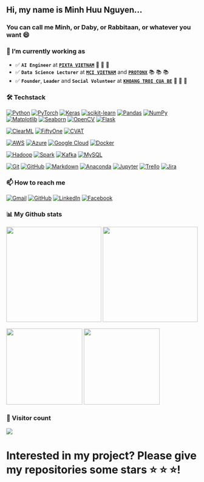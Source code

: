 ## Hi, my name is Minh Huu Nguyen...
### You can call me Minh, or Daby, or Rabbitaan, or whatever you want 😄

### 🌱 I’m currently working as
- ✅ **`AI Engineer`** at [**`PIXTA VIETNAM`**](https://pixta.vn/) 🤖 🤖 🤖
- ✅ **`Data Science Lecturer`** at [**`MCI VIETNAM`**](https://mcivietnam.com/) and [**`PROTONX`**](https://protonx.io/) 📚 📚 📚
- ✅ **`Founder`**, **`Leader`** and **`Social Volunteer`** at [**`KHOANG TROI CUA BE`**](http://khoangtroicuabe.org/) 🚀 🚀 🚀


### 🛠️ Techstack
[![Python](https://img.shields.io/badge/Python-3776AB?logo=python&style=flat-square&logoColor=white)](https://www.python.org/)
[![PyTorch](https://img.shields.io/badge/PyTorch-EE4C2C?logo=pytorch&style=flat-square&logoColor=white)](https://pytorch.org/)
[![Keras](https://img.shields.io/badge/Keras-D00000?logo=keras&style=flat-square&logoColor=white)](https://github.com/keras-team/keras)
[![scikit-learn](https://img.shields.io/badge/scikit--learn-F7931E?logo=scikit-learn&style=flat-square&logoColor=white)](https://scikit-learn.org/stable/)
[![Pandas](https://img.shields.io/badge/Pandas-150458?logo=pandas&style=flat-square&logoColor=white)](https://pandas.pydata.org/)
[![NumPy](https://img.shields.io/badge/NumPy-013243?logo=numpy&style=flat-square&logoColor=white)](https://numpy.org/)
[![Matplotlib](https://img.shields.io/badge/Matplotlib-3776AB?logo=python&style=flat-square&logoColor=white)](https://matplotlib.org/)
[![Seaborn](https://img.shields.io/badge/Seaborn-379F7A?logo=python&style=flat-square&logoColor=white)](https://seaborn.pydata.org/)
[![OpenCV](https://img.shields.io/badge/OpenCV-5C3EE8?logo=opencv&style=flat-square&logoColor=white)](https://opencv.org/)
[![Flask](https://img.shields.io/badge/Flask-000000?logo=flask&style=flat-square&logoColor=white)](https://flask.palletsprojects.com/)

[![ClearML](https://img.shields.io/badge/ClearML-00AEEF?logo=clearml&style=flat-square)](https://allegro.ai/clearml/)
[![FiftyOne](https://img.shields.io/badge/FiftyOne-000000?logo=fiftyone&style=flat-square)](https://voxel51.com/fiftyone/)
[![CVAT](https://img.shields.io/badge/CVAT-00AEEF?logo=cvat&style=flat-square)](https://github.com/openvinotoolkit/cvat)

[![AWS](https://img.shields.io/badge/AWS-232F3E?logo=amazon-aws&style=flat-square&logoColor=white)](https://aws.amazon.com/)
[![Azure](https://img.shields.io/badge/Azure-0089D6?logo=microsoft-azure&style=flat-square&logoColor=white)](https://azure.microsoft.com/)
[![Google Cloud](https://img.shields.io/badge/Google_Cloud-4285F4?logo=google-cloud&style=flat-square&logoColor=white)](https://cloud.google.com/)
[![Docker](https://img.shields.io/badge/Docker-2496ED?logo=docker&style=flat-square&logoColor=white)](https://www.docker.com/)

[![Hadoop](https://img.shields.io/badge/Hadoop-FF6525?logo=apache-hadoop&style=flat-square&logoColor=white)](https://hadoop.apache.org/)
[![Spark](https://img.shields.io/badge/Apache_Spark-E25A1C?logo=apache-spark&style=flat-square&logoColor=white)](https://spark.apache.org/)
[![Kafka](https://img.shields.io/badge/Apache_Kafka-231F20?logo=apache-kafka&style=flat-square&logoColor=white)](https://kafka.apache.org/)
[![MySQL](https://img.shields.io/badge/MySQL-4479A1?logo=mysql&style=flat-square&logoColor=white)](https://www.mysql.com/)

[![Git](https://img.shields.io/badge/Git-F05032?logo=git&style=flat-square&logoColor=white)](https://git-scm.com/)
[![GitHub](https://img.shields.io/badge/GitHub-181717?logo=github&style=flat-square&logoColor=white)](https://github.com/)
[![Markdown](https://img.shields.io/badge/Markdown-000000?logo=markdown&style=flat-square&logoColor=white)](https://www.markdownguide.org/)
[![Anaconda](https://img.shields.io/badge/Anaconda-44A833?logo=anaconda&style=flat-square&logoColor=white)](https://www.anaconda.com/)
[![Jupyter](https://img.shields.io/badge/Jupyter-F37626?logo=jupyter&style=flat-square&logoColor=white)](https://jupyter.org/)
[![Trello](https://img.shields.io/badge/Trello-0079BF?logo=trello&style=flat-square&logoColor=white)](https://trello.com/)
[![Jira](https://img.shields.io/badge/Jira-0052CC?logo=jira&style=flat-square&logoColor=white)](https://www.atlassian.com/software/jira)


### 📫 How to reach me
<!-- https://img.shields.io/badge/ + "<BRAND_NAME>-<COLOR_CODE>?logo=<BRAND_NAME>"-->

[![Gmail](https://img.shields.io/badge/Gmail-white?logo=gmail)](mailto:minhhuunguyen1511@gmail)
[![GitHub](https://img.shields.io/badge/GitHub-black?logo=github)](https://github.com/MinhHuuNguyen)
[![LinkedIn](https://img.shields.io/badge/LinkedIn-0077b5?logo=linkedin)](https://github.com/MinhHuuNguyen)
[![Facebook](https://img.shields.io/badge/Facebook-1877F2?logo=facebook)](https://www.facebook.com/minhhuunguyen1511/)


### 📊 My Github stats

<img
height=250
src="https://github-readme-stats.vercel.app/api?username=minhhuunguyen&show=reviews,prs_merged,prs_merged_percentage&show_icons=true&theme=radical&hide_title=true&include_all_commits=true&line_height=30"
/>
<img
height=250
src="https://github-readme-stats.vercel.app/api/top-langs/?username=minhhuunguyen&theme=radical&line_height=40&layout=compact&langs_count=20"
/>

<img
height=200
src="https://github-readme-streak-stats.herokuapp.com/?user=minhhuunguyen&theme=radical&card_width=250&hide_current_streak=true"
/>
<img
height=200
src="https://github-profile-trophy.vercel.app/?username=minhhuunguyen&theme=radical&column=5"
/>

### 👀 Visitor count

<img src="https://profile-counter.glitch.me/minhhuunguyen/count.svg"/>


# Interested in my project? Please give my repositories some stars ⭐ ⭐ ⭐!
